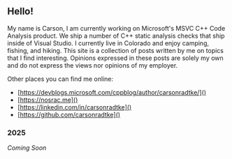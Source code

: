 ## Hello!

My name is Carson, I am currently working on Microsoft's MSVC C++ Code Analysis product. 
We ship a number of C++ static analysis checks that ship inside of Visual Studio. I
currently live in Colorado and enjoy camping, fishing, and hiking. This site is a
collection of posts written by me on topics that I find interesting. Opinions expressed
in these posts are solely my own and do not express the views nor opinions of my
employer.

Other places you can find me online:
 - [https://devblogs.microsoft.com/cppblog/author/carsonradtke/]()
 - [https://nosrac.me]()
 - [https://linkedin.com/in/carsonradtke]()
 - [https://github.com/carsonradtke]()

### 2025

*Coming Soon*
